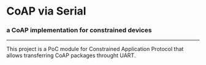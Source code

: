 # CoAP via Serial
### a CoAP implementation for constrained devices
------
This project is a PoC module for Constrained Application Protocol that allows transferring CoAP packages throught UART.

